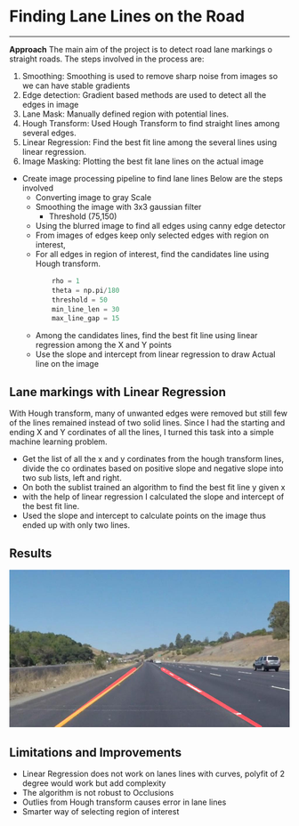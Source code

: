 # **Finding Lane Lines on the Road** 

---

**Approach**
The main aim of the project is to detect road lane markings o straight roads. The steps involved in the process are: 
 1. Smoothing: Smoothing is used to remove sharp noise from images so we can have stable gradients
 2. Edge detection: Gradient based methods are used to detect all the edges in image
 3. Lane Mask: Manually defined region with potential lines.
 4. Hough Transform: Used Hough Transform to find straight lines among several edges.
 5. Linear Regression: Find the best fit line among the several lines using linear regression.
 6. Image Masking: Plotting the best fit lane lines on the actual image


* Create image processing pipeline to find lane lines Below are the steps involved
    * Converting image to gray Scale
    * Smoothing the image with 3x3 gaussian filter
        * Threshold (75,150)
    * Using the blurred image to find all edges using canny edge detector
    * From images of edges keep only selected edges with region on interest,
    * For all edges in region of interest, find the candidates line using Hough transform.
        ```python 
            rho = 1
            theta = np.pi/180
            threshold = 50
            min_line_len = 30
            max_line_gap = 15
        ```
    * Among the candidates lines, find the best fit line using linear regression among the X and Y points
    * Use the slope and intercept from linear regression to draw Actual line on the image


## Lane markings with Linear Regression
With Hough transform, many of unwanted edges were removed but still few of the lines remained instead of two solid lines. Since I had the starting and ending X and Y cordinates of all the lines, I turned this task into a simple machine learning problem.
* Get the list of all the x and y cordinates from the hough transform lines, divide the co ordinates based on positive slope and negative slope into two sub lists, left and right.
* On both the sublist trained an algorithm to find the best fit line y given x 
* with the help of linear regression I calculated the slope and intercept of the best fit line.
* Used the slope and intercept to calculate points on the image thus ended up with only two lines.

## Results
![image3](./test_images_output/solidYellowCurve.jpg)

## Limitations and Improvements
- Linear Regression does not work on lanes lines with curves, polyfit of 2 degree would work but add complexity
- The algorithm is not robust to Occlusions
- Outlies from Hough transform causes error in lane lines
- Smarter way of selecting region of interest

[//]: # (Image References)

[image1]: ./examples/grayscale.jpg "Grayscale"

